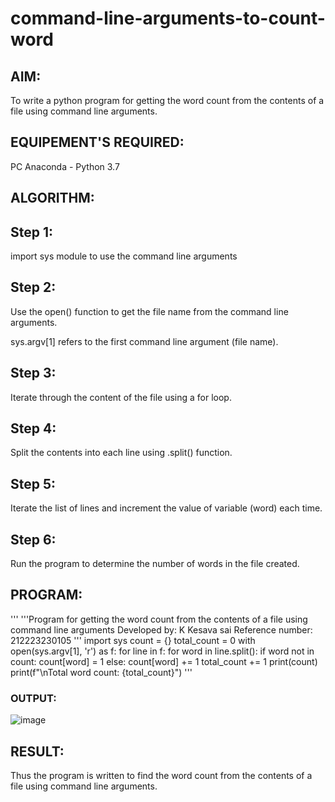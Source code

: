 # command-line-arguments-to-count-word
## AIM:
To write a python program for getting the word count from the contents of a file using command line arguments.
## EQUIPEMENT'S REQUIRED: 
PC
Anaconda - Python 3.7
## ALGORITHM: 
## Step 1:
import sys module to use the command line arguments

## Step 2:
Use the open() function to get the file name from the command line arguments.

sys.argv[1] refers to the first command line argument (file name).

## Step 3:
Iterate through the content of the file using a for loop.

## Step 4:
Split the contents into each line using .split() function.

## Step 5:
Iterate the list of lines and increment the value of variable (word) each time.

## Step 6:
Run the program to determine the number of words in the file created.
## PROGRAM:
'''
'''Program for getting the word count from the contents of a file using command line arguments
Developed by: K Kesava sai
Reference number: 212223230105
'''
import sys
count = {}
total_count = 0
with open(sys.argv[1], 'r') as f:
    for line in f:
        for word in line.split():
            if word not in count:
                count[word] = 1
            else:
                count[word] += 1
            total_count += 1
print(count)
print(f"\nTotal word count: {total_count}")
'''
### OUTPUT:
![image](https://github.com/Kesavasai20/command-line-arguments-to-count-word/assets/138849303/872dc9ff-8689-4b4a-a8e5-b0762ac9980f)

## RESULT:
Thus the program is written to find the word count from the contents of a file using command line arguments.
